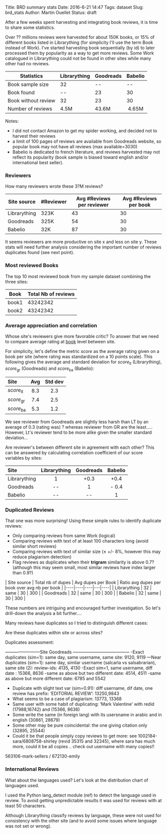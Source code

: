 Title: BRD summary stats
Date: 2016-6-21 14:47
Tags: dataset
Slug: brd_stats
Author: Martin Ouellet
Status: draft

After a few weeks spent harvesting and integrating book reviews, it is time to share some statistics.  

Over ?? millions reviews were harvested for about 150K books, or 15% of different books listed in Librarything (for simplicity I'll use the term Book instead of Work).  I've started harvesting book sequentially (by id) to later processed them by popularity as a way to get more reviews.  Some Work  catalogued in Librarything could not be found in other sites while many other had no reviews.

| Statistics | **Librarything** | **Goodreads** | **Babelio** |
|----|----|----|---|
| Book sample size | 32 | -- | -- |
| Book found | -- | 23 | 30 |
| Book without review | 32 | 23 | 30 |
| Number of reviews |  4.5M | 43.6M | 4.65M |

Notes:

* I did not contact Amazon to get my spider working, and decided not to harvest their reviews
* a limit of 100 pages of reviews are available from Goodreads website, so popular book may not have all reviews (max available=3030)
* Babelio is dedicated to french literature, and reviews harvested may not reflect its popularity (book sample is biased toward english and/or international best seller).


### Reviewers

How many reviewers wrote these 3?M reviews?

| Site source | #Reviewer | Avg #Reviews per reviewer | Avg #Reviews per book |
|----|----|----|---|
| Librarything | 323K | 43 | 30 |
| Goodreads | 325K | 54 | 30 |
| Babelio | 32K | 87 | 30 |


It seems reviewers are more productive on site x and less on site y. These stats will need further analysis considering the important number of reviews duplicates found (see next point).

<!--
select site_id, count(distinct user_id) as "Nb of reviewer"
      , count(1) / count(distinct user_id) as "Avg nb of reviews per reviewer"
      , count(1) / count(distinct work_refid) as "Avg nb of reviews per book"
from integration.review
group by 1;
-->

### Most reviewed Books

The top 10 most reviewed book from my sample dataset combining the three sites:

| Book | Total Nb of reviews |
| ---- | ---- |
| book1 | 43242342 |
| book2 | 43242342 |


<!--
select concat(w.title, ' (id=', w.work_refid, ')'), count(1)
from integration.review r
join work_info w on w.work_refid = r.work_refid
group by 1
order by 2 desc
limit 20;
-->

### Average appreciation and correlation

Whose site's reviewers give more favorable critic?  To answer that we need to compare average rating at <u>book</u> level between site.

For simplicity, let's define the metric _score_ as the average rating given on a book per site (where rating was standardized on a 10 points scale).  This following gives the average and standard deviation for _score_<sub>lt</sub> (Librarything), _score_<sub>gr</sub> (Goodreads) and _score_<sub>ba</sub> (Babelio):

| Site | Avg | Std dev |
| :---- | :----: | :----:|
| _score_<sub>lt</sub> | 8.3  | 2.3 |  
| _score_<sub>gr</sub> | 7.4  | 2.5 |
| _score_<sub>ba</sub> | 5.3  | 1.2 |

We see reviewer from Goodreads are slightly less harsh than LT by an average of 0.3 (rating was) ? whereas reviewer from GR are the least.....
However, Lt's reviewer tend to be more alike given the smaller standard deviation...        

Are reviewer's between different site in agreement with each other?  This can be answered by calculating correlation coefficient of our score variables by sites:

| Site          | Librarything | Goodreads | Babelio |
| :-----------  | :----------: | :--------:| :------:|
| Librarything  | 1            | +0.3      |   +0.4  |
| Goodreads     | --           | 1         |   - 0.4 |
| Babelio       | --           |  --       |   1     |


<!--
--base table to construct
create table public.res_stats as
(select work_refid
       , avg(case when site_id = 1 then parsed_rating else null end) as avg_rating_lt
       , stddev(case when site_id = 1 then parsed_rating else null end) as std_rating_lt
       , sum(case when site_id = 1 then 1 else 0 end) as ctn_lt
       , avg(case when site_id = 2 then parsed_rating else null end) as avg_rating_gr
       , stddev(case when site_id = 2 then parsed_rating else null end) as std_rating_gr
       , sum(case when site_id = 2 then 1 else 0 end) as ctn_gr
       , avg(case when site_id = 4 then parsed_rating else null end) as avg_rating_ba
       , stddev(case when site_id = 4 then parsed_rating else null end) as std_rating_ba
       , sum(case when site_id = 4 then 1 else 0 end) as ctn_ba       
from integration.review
group by work_refid);

select
   avg(avg_rating_lt) as mean_lt, avg(std_rating_lt) as std_lt
   , avg(avg_rating_gr) as mean_gr, avg(std_rating_gr) as std_gr
   , avg(avg_rating_ba) as mean_ba, avg(std_rating_ba) as std_ba
   , avg(avg_rating_lt-avg_rating_gr) as mean_lt_gr, avg(std_rating_lt-std_rating_gr) as std_lt_gr
   , avg(avg_rating_lt-avg_rating_ba) as mean_lt_ba, avg(std_rating_lt-std_rating_ba) as std_lt_ba
   , avg(avg_rating_gr-avg_rating_ba) as mean_gr_ba, avg(std_rating_gr-std_rating_ba) as std_gr_ba
   , corr(avg_rating_lt, avg_rating_gr) as corr_lt_gr
   , corr(avg_rating_lt, avg_rating_ba) as corr_lt_ba
   , corr(avg_rating_gr, avg_rating_ba) as corr_gr_ba
from public.res_stats
-->


### Duplicated Reviews

That one was more surprising!  Using these simple rules to identify duplicate reviews:
   - Only comparing reviews from same Work (logical)
   - Comparing reviews with text of at least 100 characters long (avoid similar short reviews)
   - Comparing reviews with text of similar size (&#177; +/- 8%, however this may reduce plagiarism detection)
   - Flag reviews as duplicates when their **trigram** similarity is above 0.7?  (although this may seem small, most similar reviews have index larger than 0.9?)  

| Site source | Total nb of dupes | Avg dupes per Book | Ratio avg dupes per book over avg nb per book |
|----|----|----|---|----|
| Librarything | 32 | same | 30 | 300 |
| Goodreads | 32 | same | 30 | 300 |
| Babelio | 32 | same | 30 | 300 |



<!--
with per_wid as (
 select
       r.work_refid
       , sum(case when dupes.id IS NOT NULL then 1 else 0 end) as Nb_dupes
       , count(1) as Nb_reviews
 from integration.review r
 left join (select review_id as id from integration.review_similarto
            union
            select other_review_id as id from integration.review_similarto) as dupes on (r.id = dupes.id)
 group by 1
 --for perf only.. TO BE REMOVED
 limit 200)
select
     sum(Nb_dupes) as "Total dupes"
     , sum(Nb_reviews) as "Total reviews"
     , avg(Nb_dupes) as "Avg dupes"
     , avg(Nb_dupes) / avg(Nb_reviews) as "Ratio avg dupes over avg nb reviews"
from per_wid;
-->



These numbers are intriguing and encouraged further investigation.  So let's drill-down the analysis a bit further....

Many reviews have duplicates so I tried to distinguish different cases:

Are these duplicates within site or across sites?



<!--
--here it's just the distinct dupes (the same 2 reviews only be counted once)
select sum(case when r.site_id = 1 and o.site_id = 1 then 1 else 0 end) as "Total within Lt"
     , sum(case when r.site_id = 2 and o.site_id = 2 then 1 else 0 end) as "Total within Gr"
     , sum(case when r.site_id = 4 and o.site_id = 4 then 1 else 0 end) as "Total within Ba"
     , sum(case when r.site_id = 1 and o.site_id = 2 then 1
                when r.site_id = 2 and o.site_id = 1 then 1 else 0 end) as "Total between Lt and Gr"
     , sum(case when r.site_id = 1 and o.site_id = 4 then 1
                when r.site_id = 4 and o.site_id = 1 then 1 else 0 end) as "Total between Lt and Ba"
     , sum(case when r.site_id = 2 and o.site_id = 4 then 1
                when r.site_id = 4 and o.site_id = 2 then 1 else 0 end) as "Total between Gr and Ba"
from integration.review_similarto s
join integration.review r on (s.review_id = r.id)
join integration.review o on (s.other_review_id = o.id);
-->


Duplicates assessment:

————————Site Goodreads —————————————
-Exact duplicates (sim=1): same day, same username, same site: 9120, 9119
—Near duplicates (sim=1):  same day, similar username (salcarla vs salsabrarian), same site (2):  review-ids: 4135, 4130
-Exact sim=1, same username, diff date : 15366, 8636
-same as above but two different date: 4514, 4511
-same as above but more different date: 6785 and 5542

- Duplicate with slight text var (sim=0.91): diff username, dif date, one review has prefix: ‘EDITORIAL REVIEW’: 13250,9843
- What seems to be a case of plagiarism: 13773, 13368
- Same user with some habit of duplicating: ‘Mark Valentine’ with redid (17988,16742) and (15366, 8636)
- Some write the same (in foreign lang) with its usersname in arabic and in english (30861, 28679)
- Some other may be pure coincidental: the one giving citation only (32895, 25544)
- Could it be that people simply copy reviews to get more: see 1002184-sara/6808758-shirley (revid 35315 and 32345), where sara has much more, could it be all copies .. check out username with many copies!!


563106-mark-sellers / 672130-emily




### International Reviews

What about the languages used?  Let's look at the distribution chart of languages used.

I used the Python lang_detect module (ref) to detect the language used in review.  To avoid getting unpredictable results it was used for reviews with at least 50 characters.   

Although Librarything classify reviews by language, these were not used for consistency with the other site (and to avoid some issues where language was not set or wrong).

<!--
select lang_code, count(1)
from integration.review
where lang_code not in ('--','und') and lang_code is not null
group by 1
limit 20;
-->
